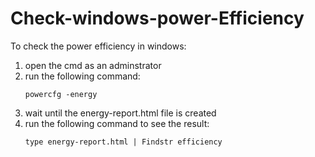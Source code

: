 # Check-windows-power-Efficiency

To check the power efficiency in windows:

1. open the cmd as an adminstrator
2. run the following command:
	```
	powercfg -energy
	```
3. wait until the energy-report.html file is created
4. run the following command to see the result:
	```
	type energy-report.html | Findstr efficiency
	```
